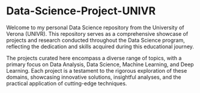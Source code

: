# Data-Science-Project-UNIVR
Welcome to my personal Data Science repository from the University of Verona (UNIVR). This repository serves as a comprehensive showcase of projects and research conducted throughout the Data Science program, reflecting the dedication and skills acquired during this educational journey.

The projects curated here encompass a diverse range of topics, with a primary focus on Data Analysis, Data Science, Machine Learning, and Deep Learning. Each project is a testament to the rigorous exploration of these domains, showcasing innovative solutions, insightful analyses, and the practical application of cutting-edge techniques.
